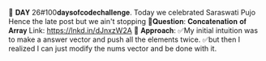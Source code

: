 📌 𝐃𝐀𝐘 26#100𝐝𝐚𝐲𝐬𝐨𝐟𝐜𝐨𝐝𝐞𝐜𝐡𝐚𝐥𝐥𝐞𝐧𝐠𝐞.
Today we celebrated Saraswati Pujo Hence the late post but we ain't stopping
📌𝐐𝐮𝐞𝐬𝐭𝐢𝐨𝐧: 𝐂𝐨𝐧𝐜𝐚𝐭𝐞𝐧𝐚𝐭𝐢𝐨𝐧 𝐨𝐟 𝐀𝐫𝐫𝐚𝐲
Link:
https://lnkd.in/dJnxzW2A
📌 𝐀𝐩𝐩𝐫𝐨𝐚𝐜𝐡:
✅My initial intuition was to make a answer vector and push all the elements twice.
✅but then I realized I can just modify the nums vector and be done with it.
